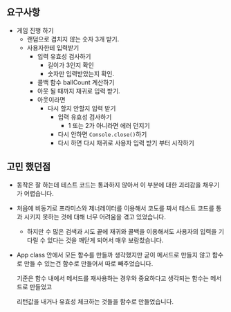 ## 요구사항

- 게임 진행 하기
  - 랜덤으로 겹치지 않는 숫자 3개 받기.
  - 사용자한테 입력받기
    - 입력 유효성 검사하기
      - 길이가 3인지 확인
      - 숫자만 입력받았는지 확인.
    - 콜백 함수 ballCount 계산하기
    - 아웃 될 때까지 재귀로 입력 받기.
    - 아웃이라면
      - 다시 할지 안할지 입력 받기
        - 입력 유효성 검사하기
          - 1 또는 2가 아니라면 에러 던지기
        - 다시 안하면 `Console.close()`하기
        - 다시 하면 다시 재귀로 사용자 입력 받기 부터 시작하기

## 고민 했던점

- 동작은 잘 하는데 테스트 코드는 통과하지 않아서 이 부분에 대한 괴리감을 채우기가 어렵습니다.

- 처음에 비동기로 프라미스와 제너레이터를 이용해서 코도를 짜서 테스트 코드를 통과 시키지 못하는 것에 대해 너무 어려움을 겪고 있었습니다.

  - 하지만 수 많은 검색과 시도 끝에 재귀와 콜백을 이용해서도 사용자의 입력을 기다릴 수 있다는 것을 깨닫게 되어서 매우 보람찼습니다.

- App class 안에서 모든 함수를 만들까 생각했지만 굳이 메서드로 만들지 않고 함수로 만들 수 있는건 함수로 만들어서 따로 빼주었습니다.

  기준은 함수 내에서 메서드를 재사용하는 경우와 중요하다고 생각되는 함수는 메서드로 만들었고

   리턴값을 내거나 유효성 체크하는 것들을 함수로 만들었습니다.
